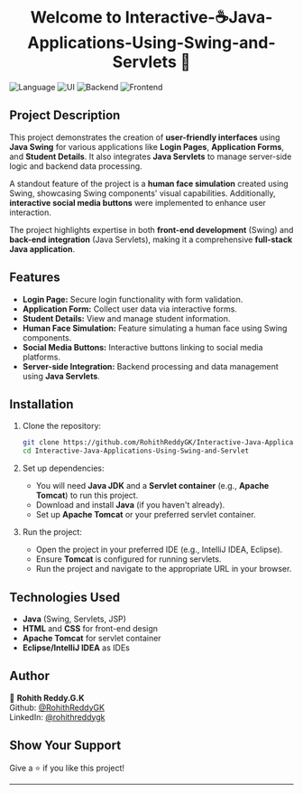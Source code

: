 <h1 align="center">Welcome to Interactive-☕Java-Applications-Using-Swing-and-Servlets 👋</h1>

![Language](https://img.shields.io/badge/language-Java-orange)
![UI](https://img.shields.io/badge/interface-Swing-blueviolet)
![Backend](https://img.shields.io/badge/backend-Servlets-darkred)
![Frontend](https://img.shields.io/badge/frontend-HTML-lightgrey)

## Project Description

This project demonstrates the creation of **user-friendly interfaces** using **Java Swing** for various applications like **Login Pages**, **Application Forms**, and **Student Details**. It also integrates **Java Servlets** to manage server-side logic and backend data processing.

A standout feature of the project is a **human face simulation** created using Swing, showcasing Swing components' visual capabilities. Additionally, **interactive social media buttons** were implemented to enhance user interaction.

The project highlights expertise in both **front-end development** (Swing) and **back-end integration** (Java Servlets), making it a comprehensive **full-stack Java application**.

## Features

- **Login Page:** Secure login functionality with form validation.
- **Application Form:** Collect user data via interactive forms.
- **Student Details:** View and manage student information.
- **Human Face Simulation:** Feature simulating a human face using Swing components.
- **Social Media Buttons:** Interactive buttons linking to social media platforms.
- **Server-side Integration:** Backend processing and data management using **Java Servlets**.

## Installation

1. Clone the repository:
    ```bash
    git clone https://github.com/RohithReddyGK/Interactive-Java-Applications-Using-Swing-and-Servlet.git
    cd Interactive-Java-Applications-Using-Swing-and-Servlet
    ```

2. Set up dependencies:
    - You will need **Java JDK** and a **Servlet container** (e.g., **Apache Tomcat**) to run this project.
    - Download and install **Java** (if you haven't already).
    - Set up **Apache Tomcat** or your preferred servlet container.

3. Run the project:
    - Open the project in your preferred IDE (e.g., IntelliJ IDEA, Eclipse).
    - Ensure **Tomcat** is configured for running servlets.
    - Run the project and navigate to the appropriate URL in your browser.

## Technologies Used

- **Java** (Swing, Servlets, JSP)
- **HTML** and **CSS** for front-end design
- **Apache Tomcat** for servlet container
- **Eclipse/IntelliJ IDEA** as IDEs

## Author

👤 **Rohith Reddy.G.K**  
Github: [@RohithReddyGK](https://github.com/RohithReddyGK)  
LinkedIn: [@rohithreddygk](https://linkedin.com/in/rohithreddygk)

## Show Your Support

Give a ⭐️ if you like this project!

---
